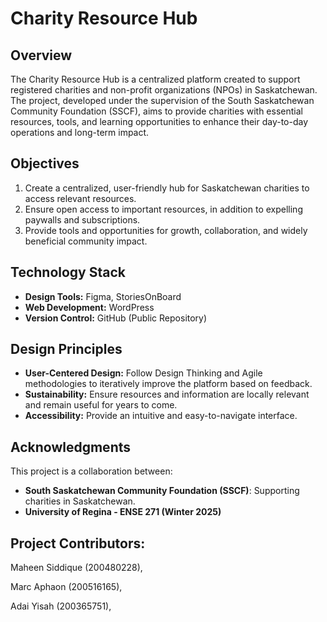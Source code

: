 # Charity Resource Hub

## Overview

The Charity Resource Hub is a centralized platform created to support registered charities and non-profit organizations (NPOs) in Saskatchewan. The project, developed under the supervision of the South Saskatchewan Community Foundation (SSCF), aims to provide charities with essential resources, tools, and learning opportunities to enhance their day-to-day operations and long-term impact.

## Objectives

1. Create a centralized, user-friendly hub for Saskatchewan charities to access relevant resources.
2. Ensure open access to important resources, in addition to expelling paywalls and subscriptions.  
3. Provide tools and opportunities for growth, collaboration, and widely beneficial community impact.

## Technology Stack

- **Design Tools:** Figma, StoriesOnBoard
- **Web Development:** WordPress
- **Version Control:** GitHub (Public Repository)

## Design Principles

- **User-Centered Design:** Follow Design Thinking and Agile methodologies to iteratively improve the platform based on feedback.
- **Sustainability:** Ensure resources and information are locally relevant and remain useful for years to come.
- **Accessibility:** Provide an intuitive and easy-to-navigate interface.


## Acknowledgments

This project is a collaboration between:
- **South Saskatchewan Community Foundation (SSCF)**: Supporting charities in Saskatchewan.
- **University of Regina - ENSE 271 (Winter 2025)**


## Project Contributors:

Maheen Siddique (200480228),

Marc Aphaon (200516165), 

Adai Yisah (200365751), 
